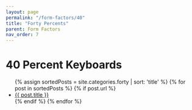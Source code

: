 ```yaml
---
layout: page
permalink: "/form-factors/40"
title: "Forty Percents"
parent: Form Factors
nav_order: 7
---
```

# 40 Percent Keyboards

<ul>
  {% assign sortedPosts = site.categories.forty | sort: 'title' %}
    {% for post in sortedPosts %}
      {% if post.url %}
        <li><a href="{{ post.url }}">{{ post.title }}</a></li>
      {% endif %}
    {% endfor %}
</ul>
